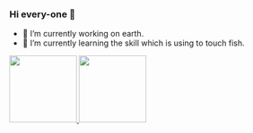 

<!--
**justforstudy-A/justforstudy-A** is a ✨ _special_ ✨ repository because its `README.md` (this file) appears on your GitHub profile.

Here are some ideas to get you started:

- 🔭 I’m currently working on ...
- 🌱 I’m currently learning ...
- 👯 I’m looking to collaborate on ...
- 🤔 I’m looking for help with ...
- 💬 Ask me about ...
- 📫 How to reach me: ...
- 😄 Pronouns: ...
- ⚡ Fun fact: ...
-->
### Hi every-one 👋
- 🔭 I’m currently working on earth.
- 🌱 I’m currently learning the skill which is using to touch fish.

<a href="#">
<img height="120px" src="https://github-readme-stats.vercel.app/api?username=justforstudy-A&hide_title=true&hide_border=true&show_icons=true&include_all_commits=true&count_private=true&line_height=21&text_color=000&icon_color=100&bg_color=0,ea7161,ffc64d,fffc4d,52fa5a&theme=dracula"/>
<img height="120px" src="https://github-readme-stats.vercel.app/api/top-langs/?username=justforstudy-A&hide=html&hide_title=true&hide_border=true&layout=compact&langs_count=7&exclude_repo=comp426,Redventures-Movie-Quotes&text_color=000&icon_color=fff&bg_color=0,52fa5a,4dfcff,c64dff&theme=dracula"/>
</a>


